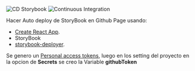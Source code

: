 ![CD Storybook](https://github.com/cionagi/CD-storybook/workflows/CD%20Storybook/badge.svg)
![Continuous Integration](https://github.com/cionagi/CD-storybook/workflows/Continuous%20Integration/badge.svg)

Hacer Auto deploy de StoryBook en Github Page usando:

- [Create React App](https://github.com/facebook/create-react-app).
- StoryBook
- [storybook-deployer](https://github.com/storybookjs/storybook-deployer).

Se genero un [Personal access tokens](https://github.com/settings/tokens), luego en los setting del proyecto en la
opcion de **Secrets** se creo la Variable **githubToken**
 

